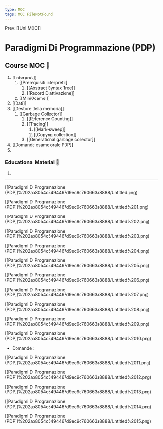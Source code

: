 ```yaml
---
type: MOC 
tags: MOC FileNotFound 
---
```


Prev: [[Uni MOC]]

# Paradigmi Di Programmazione (PDP)

## Course MOC  📒
1. [[Interpreti]]
	1. [[Prerequisiti interpreti]]
		1. [[Abstract Syntax Tree]]
		2. [[Record D'attivazione]]
	2. [[MiniOcamel]]
3. [[Dati]]
4. [[Gestore della memoria]]
	1. [[Garbage Collector]]
		1. [[Reference Counting]]
		2. [[Tracing]]
			1. [[Mark-sweep]]
			2. [[Copyng collection]]
		3. [[Generational garbage collector]]
5. [[Domande esame orale PDP]]
6. 

### Educational Material 🧱
1. 

---

[[Paradigmi Di Programazione (PDP]]%202ab8054c5494467d9ec9c760663a8888/Untitled.png)

[[Paradigmi Di Programazione (PDP]]%202ab8054c5494467d9ec9c760663a8888/Untitled%201.png)

[[Paradigmi Di Programazione (PDP]]%202ab8054c5494467d9ec9c760663a8888/Untitled%202.png)

[[Paradigmi Di Programazione (PDP]]%202ab8054c5494467d9ec9c760663a8888/Untitled%203.png)

[[Paradigmi Di Programazione (PDP]]%202ab8054c5494467d9ec9c760663a8888/Untitled%204.png)

[[Paradigmi Di Programazione (PDP]]%202ab8054c5494467d9ec9c760663a8888/Untitled%205.png)

[[Paradigmi Di Programazione (PDP]]%202ab8054c5494467d9ec9c760663a8888/Untitled%206.png)



[[Paradigmi Di Programazione (PDP]]%202ab8054c5494467d9ec9c760663a8888/Untitled%207.png)

[[Paradigmi Di Programazione (PDP]]%202ab8054c5494467d9ec9c760663a8888/Untitled%208.png)

[[Paradigmi Di Programazione (PDP]]%202ab8054c5494467d9ec9c760663a8888/Untitled%209.png)

[[Paradigmi Di Programazione (PDP]]%202ab8054c5494467d9ec9c760663a8888/Untitled%2010.png)

- Domande :

[[Paradigmi Di Programazione (PDP]]%202ab8054c5494467d9ec9c760663a8888/Untitled%2011.png)

[[Paradigmi Di Programazione (PDP]]%202ab8054c5494467d9ec9c760663a8888/Untitled%2012.png)

[[Paradigmi Di Programazione (PDP]]%202ab8054c5494467d9ec9c760663a8888/Untitled%2013.png)



[[Paradigmi Di Programazione (PDP]]%202ab8054c5494467d9ec9c760663a8888/Untitled%2014.png)

[[Paradigmi Di Programazione (PDP]]%202ab8054c5494467d9ec9c760663a8888/Untitled%2015.png)

